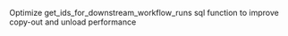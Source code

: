 Optimize get_ids_for_downstream_workflow_runs sql function to improve copy-out and unload performance